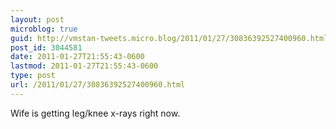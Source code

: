 ```yaml
---
layout: post
microblog: true
guid: http://vmstan-tweets.micro.blog/2011/01/27/30836392527400960.html
post_id: 3044581
date: 2011-01-27T21:55:43-0600
lastmod: 2011-01-27T21:55:43-0600
type: post
url: /2011/01/27/30836392527400960.html
---
```

Wife is getting leg/knee x-rays right now.
